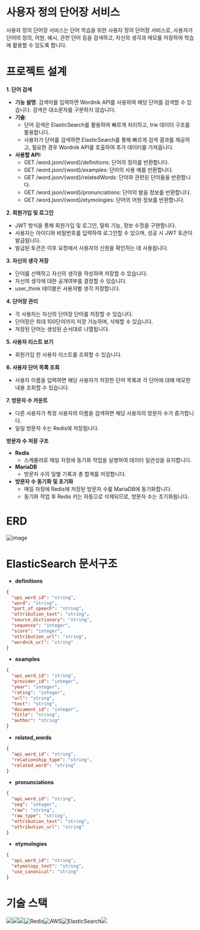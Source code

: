 # 사용자 정의 단어장 서비스
사용자 정의 단어장 서비스는 단어 학습을 위한 사용자 정의 단어장 서비스로, 사용자가 단어의 정의, 어원, 예시, 관련 단어 등을 검색하고, 자신의 생각과 메모를 저장하여 학습에 활용할 수 있도록 합니다.

# 프로젝트 설계

**1. 단어 검색**
- **기능 설명**: 검색어를 입력하면 Wordnik API를 사용하여 해당 단어를 검색할 수 있습니다. 검색은 대소문자를 구분하지 않습니다.
- **기술**:
  - 단어 검색은 ElasticSearch를 활용하여 빠르게 처리하고, trie 데이터 구조를 활용합니다.
  - 사용자가 단어를 검색하면 ElasticSearch를 통해 빠르게 검색 결과를 제공하고, 필요한 경우 Wordnik API를 호출하여 추가 데이터를 가져옵니다.
- **사용할 API:**
  - GET /word.json/{word}/definitions: 단어의 정의를 반환합니다.
  - GET /word.json/{word}/examples: 단어의 사용 예를 반환합니다.
  - GET /word.json/{word}/relatedWords: 단어와 관련된 단어들을 반환합니다.
  - GET /word.json/{word}/pronunciations: 단어의 발음 정보를 반환합니다.
  - GET /word.json/{word}/etymologies: 단어의 어원 정보를 반환합니다.

**2. 회원가입 및 로그인**
- JWT 방식을 통해 회원가입 및 로그인, 탈퇴 기능, 정보 수정을 구현합니다.
- 사용자는 아이디와 비밀번호를 입력하여 로그인할 수 있으며, 성공 시 JWT 토큰이 발급됩니다.
- 발급된 토큰은 이후 요청에서 사용자의 신원을 확인하는 데 사용됩니다.

**3. 자신의 생각 저장**
- 단어를 선택하고 자신의 생각을 작성하여 저장할 수 있습니다.
- 자신의 생각에 대한 공개여부를 결정할 수 있습니다.
- user_think 테이블은 사용자별 생각 저장합니다.
  
**4. 단어장 관리**
- 각 사용자는 자신의 단어장 단어를 저장할 수 있습니다.
- 단어장은 최대 100단어까지 저장 가능하며, 삭제할 수 있습니다.
- 저장된 단어는 생성된 순서대로 나열됩니다.
     
**5. 사용자 리스트 보기**
- 회원가입 한 사용자 리스트를 조회할 수 있습니다.
     
**6. 사용자 단어 목록 조회**
- 사용자 이름을 입력하면 해당 사용자가 저장한 단어 목록과 각 단어에 대해 메모한 내용 조회할 수 있습니다.

**7. 방문자 수 카운트**
   - 다른 사용자가 특정 사용자의 이름을 검색하면 해당 사용자의 방문자 수가 증가합니다.
   - 일일 방문자 수는 Redis에 저장됩니다.

**방문자 수 저장 구조**
- **Redis**
  - 스케쥴러로 매일 자정에 동기화 작업을 실행하여 데이터 일관성을 유지합니다.
- **MariaDB**
  - 방문자 수의 일별 기록과 총 합계를 저장합니다.
- **방문자 수 동기화 및 초기화**
  - 매일 자정에 Redis에 저장된 방문자 수를 MariaDB에 동기화합니다.
  - 동기화 작업 후 Redis 키는 자동으로 삭제되므로, 방문자 수는 초기화됩니다.

# ERD
![image](https://github.com/user-attachments/assets/08ba1e40-5636-4963-b9de-efa23cb02aac)


# ElasticSearch 문서구조

- **definitions**
```json
{
  "api_word_id": "string",
  "word": "string",
  "part_of_speech": "string",
  "attribution_text": "string",
  "source_dictionary": "string",
  "sequence": "integer",
  "score": "integer",
  "attribution_url": "string",
  "wordnik_url": "string"
}
```
- **examples**
```json
{
  "api_word_id": "string",
  "provider_id": "integer",
  "year": "integer",
  "rating": "integer",
  "url": "string",
  "text": "string",
  "document_id": "integer",
  "title": "string",
  "author": "string"
}
```
- **related_words**
```json
{
  "api_word_id": "string",
  "relationship_type": "string",
  "related_word": "string"
}
```
- **pronunciations**
```json
{
  "api_word_id": "string",
  "seq": "integer",
  "raw": "string",
  "raw_type": "string",
  "attribution_text": "string",
  "attribution_url": "string"
}
```
- **etymologies**
```json
{
  "api_word_id": "string",
  "etymology_text": "string",
  "use_canonical": "string"
}
```
# 기술 스택
<img src="https://img.shields.io/badge/java-007396?style=for-the-badge&logo=java&logoColor=white"><img src="https://img.shields.io/badge/spring-6DB33F?style=for-the-badge&logo=spring&logoColor=white"><img src="https://img.shields.io/badge/mariaDB-003545?style=for-the-badge&logo=mariaDB&logoColor=white">![Redis](https://img.shields.io/badge/redis-%23DD0031.svg?style=for-the-badge&logo=redis&logoColor=white)![AWS](https://img.shields.io/badge/AWS-%23FF9900.svg?style=for-the-badge&logo=amazon-aws&logoColor=white)![ElasticSearch](https://img.shields.io/badge/-ElasticSearch-005571?style=for-the-badge&logo=elasticsearch)<img src="https://img.shields.io/badge/Wordnik-0066FF?style=for-the-badge&logo=wordnik&logoColor=white">
